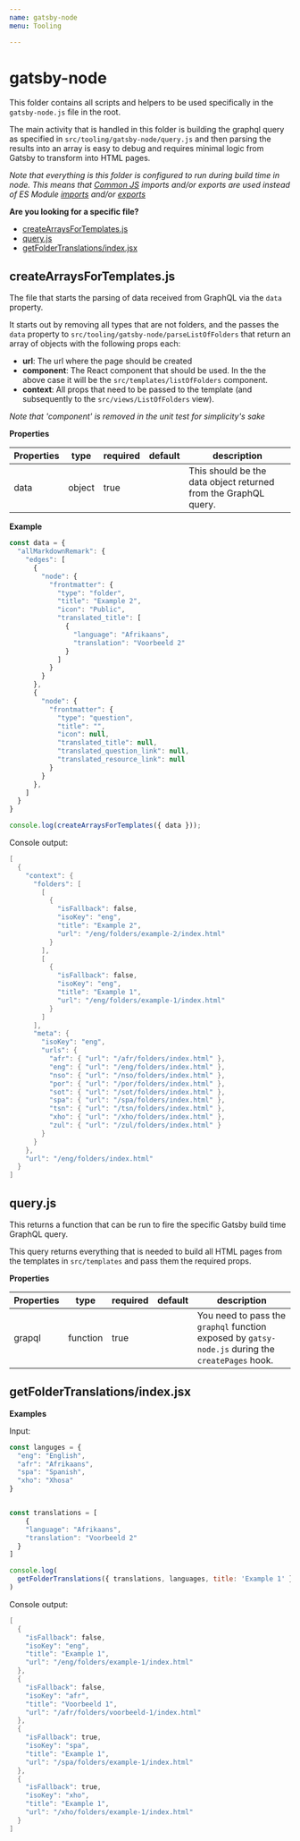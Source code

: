 ```yaml
---
name: gatsby-node
menu: Tooling

---
```


# gatsby-node

This folder contains all scripts and helpers to be used specifically in the `gatsby-node.js` file in the root.

The main activity that is handled in this folder is building the graphql query as specified in `src/tooling/gatsby-node/query.js` and then parsing the results into an array is easy to debug and requires minimal logic from Gatsby to transform into HTML pages.

_Note that everything is this folder is configured to run during build time in node. This means that [Common JS](https://en.wikipedia.org/wiki/CommonJS)  imports and/or exports are used instead of ES Module [imports](https://developer.mozilla.org/en-US/docs/Web/JavaScript/Reference/Statements/import/) and/or [exports](https://developer.mozilla.org/en-US/docs/web/javascript/reference/statements/export)_

**Are you looking for a specific file?**

- [createArraysForTemplates.js](#createarraysfortemplatesjs)
- [query.js](#queryjs)
- [getFolderTranslations/index.jsx](#getfoldertranslationsindexjs)

## createArraysForTemplates.js

The file that starts the parsing of data received from GraphQL via the `data` property.

It starts out by removing all types that are not folders, and the passes the `data` property to `src/tooling/gatsby-node/parseListOfFolders` that return an array of objects with the following props each:

- **url**: The url where the page should be created
- **component**: The React component that should be used. In the the above case it will be the `src/templates/listOfFolders` component.
- **context**: All props that need to be passed to the template (and subsequently to the `src/views/ListOfFolders` view).

_Note that 'component' is removed in the unit test for simplicity's sake_

**Properties**

|Properties|type|required|default|description|
|---|---|---|---|---|
|data|object|true||This should be the data object returned from the GraphQL query.|

**Example**

```js
const data = {
  "allMarkdownRemark": {
    "edges": [
      {
        "node": {
          "frontmatter": {
            "type": "folder",
            "title": "Example 2",
            "icon": "Public",
            "translated_title": [
              {
                "language": "Afrikaans",
                "translation": "Voorbeeld 2"
              }
            ]
          }
        }
      },
      {
        "node": {
          "frontmatter": {
            "type": "question",
            "title": "",
            "icon": null,
            "translated_title": null,
            "translated_question_link": null,
            "translated_resource_link": null
          }
        }
      },
    ]
  }
}

console.log(createArraysForTemplates({ data }));
```

Console output:

```powershell
[
  {
    "context": {
      "folders": [
        [
          {
            "isFallback": false,
            "isoKey": "eng",
            "title": "Example 2",
            "url": "/eng/folders/example-2/index.html"
          }
        ],
        [
          {
            "isFallback": false,
            "isoKey": "eng",
            "title": "Example 1",
            "url": "/eng/folders/example-1/index.html"
          }
        ]
      ],
      "meta": {
        "isoKey": "eng",
        "urls": {
          "afr": { "url": "/afr/folders/index.html" },
          "eng": { "url": "/eng/folders/index.html" },
          "nso": { "url": "/nso/folders/index.html" },
          "por": { "url": "/por/folders/index.html" },
          "sot": { "url": "/sot/folders/index.html" },
          "spa": { "url": "/spa/folders/index.html" },
          "tsn": { "url": "/tsn/folders/index.html" },
          "xho": { "url": "/xho/folders/index.html" },
          "zul": { "url": "/zul/folders/index.html" }
        }
      }
    },
    "url": "/eng/folders/index.html"
  }
]
```

## query.js

This returns a function that can be run to fire the specific Gatsby build time GraphQL query. 

This query returns everything that is needed to build all HTML pages from the templates in `src/templates` and pass them the required props.

**Properties**

|Properties|type|required|default|description|
|---|---|---|---|---|
|grapql|function|true||You need to pass the `graphql` function exposed by `gatsy-node.js` during the `createPages` hook.|

## getFolderTranslations/index.jsx

**Examples**

Input:

```js
const languges = {
  "eng": "English",
  "afr": "Afrikaans",
  "spa": "Spanish",
  "xho": "Xhosa"
}


const translations = [
    {
    "language": "Afrikaans",
    "translation": "Voorbeeld 2"
  }
]

console.log(
  getFolderTranslations({ translations, languages, title: 'Example 1' })
)
```

Console output:

```powershell
[
  {
    "isFallback": false,
    "isoKey": "eng",
    "title": "Example 1",
    "url": "/eng/folders/example-1/index.html"
  },
  {
    "isFallback": false,
    "isoKey": "afr",
    "title": "Voorbeeld 1",
    "url": "/afr/folders/voorbeeld-1/index.html"
  },
  {
    "isFallback": true,
    "isoKey": "spa",
    "title": "Example 1",
    "url": "/spa/folders/example-1/index.html"
  },
  {
    "isFallback": true,
    "isoKey": "xho",
    "title": "Example 1",
    "url": "/xho/folders/example-1/index.html"
  }
]
```
